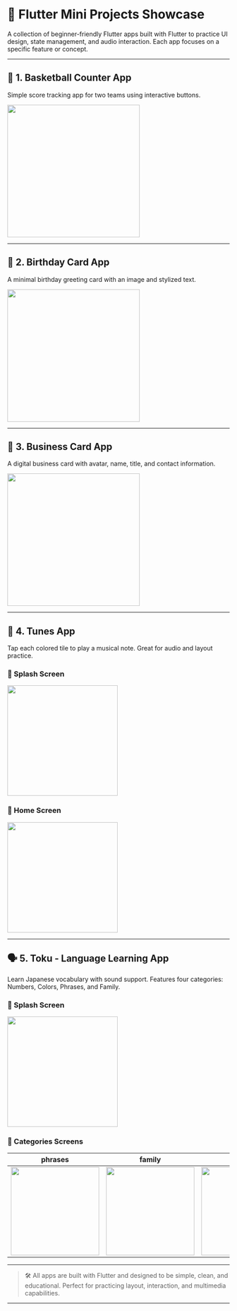 # 📱 Flutter Mini Projects Showcase

A collection of beginner-friendly Flutter apps built with Flutter to practice UI design, state management, and audio interaction. Each app focuses on a specific feature or concept.

---

## 🏀 1. Basketball Counter App

Simple score tracking app for two teams using interactive buttons.

<img src="https://github.com/user-attachments/assets/5ad63cfa-6e67-4903-a692-e2e6b0ebc1fc" width="300"/>

---

## 🎂 2. Birthday Card App

A minimal birthday greeting card with an image and stylized text.

<img src="https://github.com/user-attachments/assets/d27bcbaa-d9e7-4d99-971a-13ae66e9d0f0" width="300"/>

---

## 💼 3. Business Card App

A digital business card with avatar, name, title, and contact information.

<img src="https://github.com/user-attachments/assets/4c51be66-42bd-42e7-92cd-4e434d75d966" width="300"/>

---

## 🎵 4. Tunes App

Tap each colored tile to play a musical note. Great for audio and layout practice.

### 🔹 Splash Screen  
<img src="https://github.com/user-attachments/assets/54625e00-a024-45b7-9c37-ecf9662174ea" width="250"/>

### 🔸 Home Screen  
<img src="https://github.com/user-attachments/assets/c3d62e6c-1fb8-4553-bf51-232a5f03025d" width="250"/>

---

## 🗣️ 5. Toku - Language Learning App

Learn Japanese vocabulary with sound support. Features four categories: Numbers, Colors, Phrases, and Family.

### 🔹 Splash Screen  
<img src="https://github.com/user-attachments/assets/3f409429-1ae5-4244-b1c2-0fa1e7b74803" width="250"/>

### 🔸 Categories Screens

| phrases | family | colors | numbers |
|--------|--------|---------|--------|
| <img src="https://github.com/user-attachments/assets/4bc1ae72-2340-4e9a-a2ff-6e587fd432a0" width="200"/> | <img src="https://github.com/user-attachments/assets/20e209dc-a81d-4576-9c86-77d401fb24ac" width="200"/> | <img src="https://github.com/user-attachments/assets/eb2d5587-17bc-4c8e-8a0e-a8c0c758ccec" width="200"/> | <img src="https://github.com/user-attachments/assets/e7df1671-6fa4-4b03-810f-b736fc008000" width="200"/> |

---

> 🛠 All apps are built with Flutter and designed to be simple, clean, and educational. Perfect for practicing layout, interaction, and multimedia capabilities.

---
